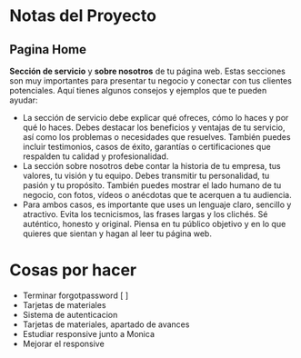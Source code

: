 # Notas del Proyecto

## Pagina Home

**Sección de servicio** y **sobre nosotros** de tu página web. Estas secciones son muy importantes para presentar tu negocio y conectar con tus clientes potenciales. Aquí tienes algunos consejos y ejemplos que te pueden ayudar:

- La sección de servicio debe explicar qué ofreces, cómo lo haces y por qué lo haces. Debes destacar los beneficios y ventajas de tu servicio, así como los problemas o necesidades que resuelves. También puedes incluir testimonios, casos de éxito, garantías o certificaciones que respalden tu calidad y profesionalidad.
- La sección sobre nosotros debe contar la historia de tu empresa, tus valores, tu visión y tu equipo. Debes transmitir tu personalidad, tu pasión y tu propósito. También puedes mostrar el lado humano de tu negocio, con fotos, vídeos o anécdotas que te acerquen a tu audiencia.
- Para ambos casos, es importante que uses un lenguaje claro, sencillo y atractivo. Evita los tecnicismos, las frases largas y los clichés. Sé auténtico, honesto y original. Piensa en tu público objetivo y en lo que quieres que sientan y hagan al leer tu página web.


# Cosas por hacer
- Terminar forgotpassword [ ]
- Tarjetas de materiales
- Sistema de autenticacion
- Tarjetas de materiales, apartado de avances
- Estudiar responsive junto a Monica
- Mejorar el responsive 